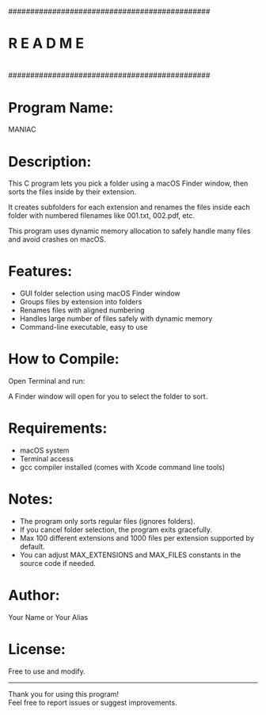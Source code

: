 ##############################################
#                                            #
#              R E A D   M E                 #
#                                            #
##############################################

# Program Name: 
MANIAC

# Description: 
This C program lets you pick a folder using a macOS Finder window, 
then sorts the files inside by their extension.


It creates subfolders for each extension and renames the files 
inside each folder with numbered filenames like 001.txt, 002.pdf, etc. 

This program uses dynamic memory allocation to safely handle many files 
and avoid crashes on macOS.

# Features:
- GUI folder selection using macOS Finder window
- Groups files by extension into folders
- Renames files with aligned numbering
- Handles large number of files safely with dynamic memory
- Command-line executable, easy to use

# How to Compile:
Open Terminal and run:

A Finder window will open for you to select the folder to sort.

# Requirements:
- macOS system
- Terminal access
- gcc compiler installed (comes with Xcode command line tools)

# Notes:
- The program only sorts regular files (ignores folders).
- If you cancel folder selection, the program exits gracefully.
- Max 100 different extensions and 1000 files per extension supported by default.
- You can adjust MAX_EXTENSIONS and MAX_FILES constants in the source code if needed.

# Author:
Your Name or Your Alias

# License:
Free to use and modify.

---

Thank you for using this program!  
Feel free to report issues or suggest improvements.
